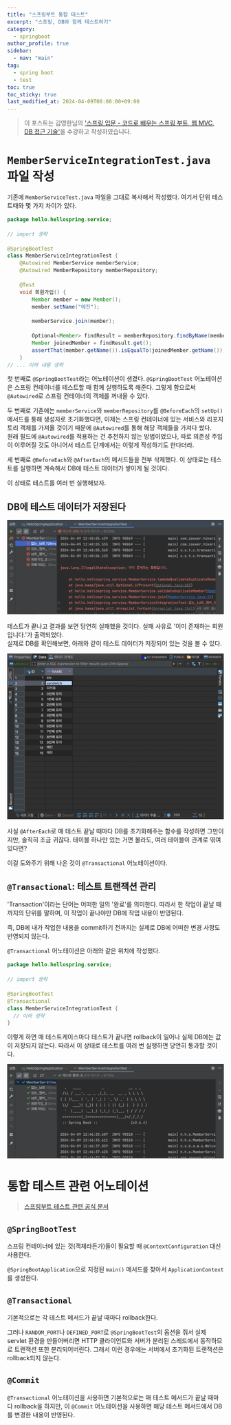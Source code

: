 ```yaml
---
title: "스프링부트 통합 테스트"
excerpt: "스프링, DB와 함께 테스트하기"
category: 
  - springboot
author_profile: true
sidebar:
  - nav: "main" 
tag:
  - spring boot
  - test
toc: true
toc_sticky: true
last_modified_at: 2024-04-09T00:00:00+09:00
---
```


> 이 포스트는 김영한님의 ['스프링 입문 - 코드로 배우는 스프링 부트, 웹 MVC, DB 접근 기술'](https://www.inflearn.com/course/%EC%8A%A4%ED%94%84%EB%A7%81-%EC%9E%85%EB%AC%B8-%EC%8A%A4%ED%94%84%EB%A7%81%EB%B6%80%ED%8A%B8/dashboard)을 수강하고 작성하였습니다.

# `MemberServiceIntegrationTest.java` 파일 작성
기존에 `MemberServiceTest.java` 파일을 그대로 복사해서 작성했다. 여기서 단위 테스트때와 몇 가지 차이가 있다.

```java
package hello.hellospring.service;

// import 생략

@SpringBootTest
class MemberServiceIntegrationTest {
    @Autowired MemberService memberService;
    @Autowired MemberRepository memberRepository;

    @Test
    void 회원가입() {
        Member member = new Member();
        member.setName("에진");

        memberService.join(member);

        Optional<Member> findResult = memberRepository.findByName(member.getName());
        Member joinedMember = findResult.get();
        assertThat(member.getName()).isEqualTo(joinedMember.getName());
    }
// ... 이하 내용 생략
```

첫 번째로 `@SpringBootTest`라는 어노테이션이 생겼다. `@SpringBootTest` 어노테이션은 스프링 컨테이너를 테스트할 때 함께 실행하도록 해준다. 그렇게 함으로써 `@Autowired`로 스프링 컨테이너의 객체를 꺼내올 수 있다.

두 번째로 기존에는 `memberService`와 `memberRepository`를 `@BeforeEach`의 `setUp()` 메서드를 통해 생성자로 초기화했다면, 이제는 스프링 컨테이너에 있는 서비스와 리포지토리 객체를 가져올 것이기 때문에 `@Autowired`를 통해 해당 객체들을 가져다 썼다.  
원래 필드에 `@Autowired`를 적용하는 건 추천하지 않는 방법이었으나, 따로 의존성 주입이 이루어질 것도 아니어서 테스트 단계에서는 이렇게 작성하기도 한다더라.

세 번째로 `@BeforeEach`와 `@AfterEach`의 메서드들을 전부 삭제했다. 이 상태로는 테스트를 실행하면 계속해서 DB에 테스트 데이터가 쌓이게 될 것이다.

이 상태로 테스트를 여러 번 실행해보자.

## DB에 테스트 데이터가 저장된다
![test_fail](/assets/images/page/springboot/2024-04-09_test_fail.png)

테스트가 끝나고 결과를 보면 당연히 실패했을 것이다. 실패 사유로 '이미 존재하는 회원입니다.'가 출력되었다.  
실제로 DB를 확인해보면, 아래와 같이 테스트 데이터가 저장되어 있는 것을 볼 수 있다.

![database_duplicate](/assets/images/page/springboot/2024-04-09_database_duplicate.png)

사실 `@AfterEach`로 매 테스트 끝날 때마다 DB를 초기화해주는 함수를 작성하면 그만이지만, 솔직히 조금 귀찮다. 테이블 하나만 있는 거면 몰라도, 여러 테이블이 관계로 엮여있다면?

이걸 도와주기 위해 나온 것이 `@Transactional` 어노테이션이다.

## `@Transactional`: 테스트 트랜잭션 관리

'Transaction'이라는 단어는 어떠한 일의 '완료'를 의미한다. 따라서 한 작업이 끝날 때까지의 단위를 말하며, 이 작업이 끝나야만 DB에 작업 내용이 반영된다.

즉, DB에 내가 작업한 내용을 commit하기 전까지는 실제로 DB에 어떠한 변경 사항도 반영되지 않는다.

`@Transactional` 어노테이션은 아래와 같은 위치에 작성했다.

```java
package hello.hellospring.service;

// import 생략

@SpringBootTest
@Transactional
class MemberServiceIntegrationTest {
  // 이하 생략
}
```

이렇게 하면 매 테스트케이스마다 테스트가 끝나면 rollback이 일어나 실제 DB에는 값이 저장되지 않는다. 따라서 이 상태로 테스트를 여러 번 실행하면 당연히 통과할 것이다.

![test_success](/assets/images/page/springboot/2024-04-09_test_success.png)

# 통합 테스트 관련 어노테이션
> [스프링부트 테스트 관련 공식 문서](https://docs.spring.io/spring-boot/docs/current/reference/html/features.html#features.testing.spring-boot-applications)

## `@SpringBootTest`
스프링 컨테이너에 있는 것(객체라든가)들이 필요할 때 `@ContextConfiguration` 대신 사용한다.

`@SpringBootApplication`으로 지정된 `main()` 메서드를 찾아서 `ApplicationContext`를 생성한다.

## `@Transactional`
기본적으로는 각 테스트 메서드가 끝날 때마다 rollback한다.

그러나 `RANDOM_PORT`나 `DEFINED_PORT`로 `@SpringBootTest`의 옵션을 줘서 실제 servlet 환경을 만들어버리면 HTTP 클라이언트와 서버가 분리된 스레드에서 동작하므로 트랜잭션 또한 분리되어버린다. 그래서 이런 경우에는 서버에서 초기화된 트랜잭션은 rollback되지 않는다.

## `@Commit`
`@Transactional` 어노테이션을 사용하면 기본적으로는 매 테스트 메서드가 끝날 때마다 rollback을 하지만, 이 `@Commit` 어노테이션을 사용하면 해당 테스트 메서드에서 DB를 변경한 내용이 반영된다.
